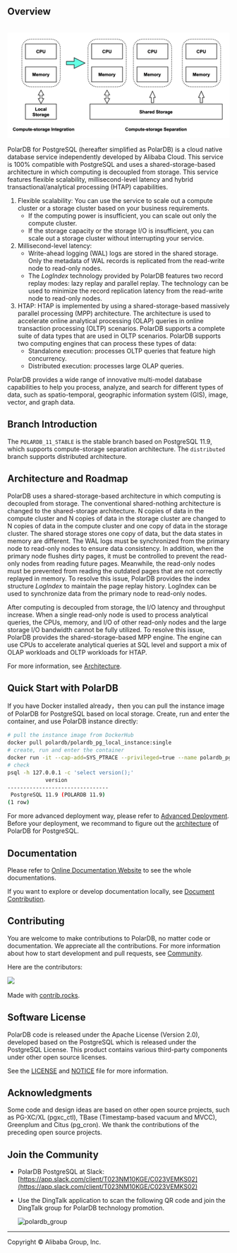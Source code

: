 ## Overview

<br>
<img src="https://raw.githubusercontent.com/ApsaraDB/PolarDB-for-PostgreSQL/POLARDB_11_STABLE/docs/imgs/1_polardb_architecture.png" />
<br>

PolarDB for PostgreSQL (hereafter simplified as PolarDB) is a cloud native database service independently developed by Alibaba Cloud. This service is 100% compatible with PostgreSQL and uses a shared-storage-based architecture in which computing is decoupled from storage. This service features flexible scalability, millisecond-level latency and hybrid transactional/analytical processing (HTAP) capabilities.

1. Flexible scalability: You can use the service to scale out a compute cluster or a storage cluster based on your business requirements.
   - If the computing power is insufficient, you can scale out only the compute cluster.
   - If the storage capacity or the storage I/O is insufficient, you can scale out a storage cluster without interrupting your service.
2. Millisecond-level latency:
   - Write-ahead logging (WAL) logs are stored in the shared storage. Only the metadata of WAL records is replicated from the read-write node to read-only nodes.
   - The _LogIndex_ technology provided by PolarDB features two record replay modes: lazy replay and parallel replay. The technology can be used to minimize the record replication latency from the read-write node to read-only nodes.
3. HTAP: HTAP is implemented by using a shared-storage-based massively parallel processing (MPP) architecture. The architecture is used to accelerate online analytical processing (OLAP) queries in online transaction processing (OLTP) scenarios. PolarDB supports a complete suite of data types that are used in OLTP scenarios. PolarDB supports two computing engines that can process these types of data:
   - Standalone execution: processes OLTP queries that feature high concurrency.
   - Distributed execution: processes large OLAP queries.

PolarDB provides a wide range of innovative multi-model database capabilities to help you process, analyze, and search for different types of data, such as spatio-temporal, geographic information system (GIS), image, vector, and graph data.

## Branch Introduction

The `POLARDB_11_STABLE` is the stable branch based on PostgreSQL 11.9, which supports compute-storage separation architecture. The `distributed` branch supports distributed architecture.

## Architecture and Roadmap

PolarDB uses a shared-storage-based architecture in which computing is decoupled from storage. The conventional shared-nothing architecture is changed to the shared-storage architecture. N copies of data in the compute cluster and N copies of data in the storage cluster are changed to N copies of data in the compute cluster and one copy of data in the storage cluster. The shared storage stores one copy of data, but the data states in memory are different. The WAL logs must be synchronized from the primary node to read-only nodes to ensure data consistency. In addition, when the primary node flushes dirty pages, it must be controlled to prevent the read-only nodes from reading future pages. Meanwhile, the read-only nodes must be prevented from reading the outdated pages that are not correctly replayed in memory. To resolve this issue, PolarDB provides the index structure _LogIndex_ to maintain the page replay history. LogIndex can be used to synchronize data from the primary node to read-only nodes.

After computing is decoupled from storage, the I/O latency and throughput increase. When a single read-only node is used to process analytical queries, the CPUs, memory, and I/O of other read-only nodes and the large storage I/O bandwidth cannot be fully utilized. To resolve this issue, PolarDB provides the shared-storage-based MPP engine. The engine can use CPUs to accelerate analytical queries at SQL level and support a mix of OLAP workloads and OLTP workloads for HTAP.

For more information, see [Architecture](https://apsaradb.github.io/PolarDB-for-PostgreSQL/theory/arch-overview.html).

## Quick Start with PolarDB

If you have Docker installed already，then you can pull the instance image of PolarDB for PostgreSQL based on local storage. Create, run and enter the container, and use PolarDB instance directly:

```bash
# pull the instance image from DockerHub
docker pull polardb/polardb_pg_local_instance:single
# create, run and enter the container
docker run -it --cap-add=SYS_PTRACE --privileged=true --name polardb_pg_single polardb/polardb_pg_local_instance:single bash
# check
psql -h 127.0.0.1 -c 'select version();'
            version
--------------------------------
 PostgreSQL 11.9 (POLARDB 11.9)
(1 row)
```

For more advanced deployment way, please refer to [Advanced Deployment](https://apsaradb.github.io/PolarDB-for-PostgreSQL/deploying/deploy.html). Before your deployment, we recommand to figure out the [architecture](https://apsaradb.github.io/PolarDB-for-PostgreSQL/deploying/introduction.html) of PolarDB for PostgreSQL.

## Documentation

Please refer to [Online Documentation Website](https://apsaradb.github.io/PolarDB-for-PostgreSQL/) to see the whole documentations.

If you want to explore or develop documentation locally, see [Document Contribution](https://apsaradb.github.io/PolarDB-for-PostgreSQL/contributing/contributing-polardb-docs.html).

## Contributing

You are welcome to make contributions to PolarDB, no matter code or documentation. We appreciate all the contributions. For more information about how to start development and pull requests, see [Community](https://apsaradb.github.io/PolarDB-for-PostgreSQL/contributing/code-of-conduct.html).

Here are the contributors:

<a href="https://github.com/ApsaraDB/PolarDB-for-PostgreSQL/graphs/contributors">
  <img src="https://contrib.rocks/image?repo=ApsaraDB/PolarDB-for-PostgreSQL" />
</a>

Made with [contrib.rocks](https://contrib.rocks).

## Software License

PolarDB code is released under the Apache License (Version 2.0), developed based on the PostgreSQL which is released under the PostgreSQL License. This product contains various third-party components under other open source licenses.

See the [LICENSE](./LICENSE) and [NOTICE](./NOTICE) file for more information.

## Acknowledgments

Some code and design ideas are based on other open source projects, such as PG-XC/XL (pgxc_ctl), TBase (Timestamp-based vacuum and MVCC), Greenplum and Citus (pg_cron). We thank the contributions of the preceding open source projects.

## Join the Community

- PolarDB PostgreSQL at Slack: [https://app.slack.com/client/T023NM10KGE/C023VEMKS02](https://app.slack.com/client/T023NM10KGE/C023VEMKS02)
- Use the DingTalk application to scan the following QR code and join the DingTalk group for PolarDB technology promotion.

  ![polardb_group](docs/.vuepress/public/images/polardb_group.png)

---

Copyright © Alibaba Group, Inc.